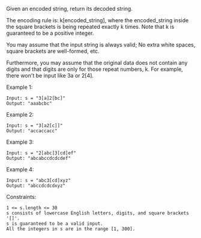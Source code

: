Given an encoded string, return its decoded string.

The encoding rule is: k[encoded_string], where the encoded_string inside the square brackets is being repeated exactly k times. Note that k is guaranteed to be a positive integer.

You may assume that the input string is always valid; No extra white spaces, square brackets are well-formed, etc.

Furthermore, you may assume that the original data does not contain any digits and that digits are only for those repeat numbers, k. For example, there won't be input like 3a or 2[4].

Example 1:

    Input: s = "3[a]2[bc]"
    Output: "aaabcbc"

Example 2:

    Input: s = "3[a2[c]]"
    Output: "accaccacc"

Example 3:

    Input: s = "2[abc]3[cd]ef"
    Output: "abcabccdcdcdef"

Example 4:

    Input: s = "abc3[cd]xyz"
    Output: "abccdcdcdxyz"

Constraints:

    1 <= s.length <= 30
    s consists of lowercase English letters, digits, and square brackets '[]'.
    s is guaranteed to be a valid input.
    All the integers in s are in the range [1, 300].
